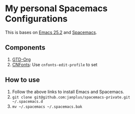 # My personal Spacemacs Configurations

This is bases on [Emacs 25.2](https://www.gnu.org/software/emacs/) and [Spacemacs](https://github.com/syl20bnr/spacemacs).

## Components

1. [GTD-Org](layers/gtd/README.org)
2. [CNFonts](https://github.com/tumashu/cnfonts): Use `cnfonts-edit-profile` to set

## How to use

1. Follow the above links to install Emacs and Spacemacs.
2. `git clone git@github.com:janplus/spacemacs-private.git ~/.spacemacs.d`
3. `mv ~/.spacemacs ~/.spacemacs.bak`
